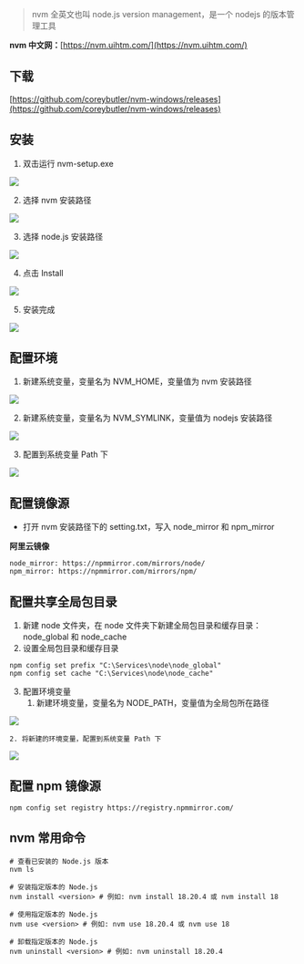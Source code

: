 > nvm 全英文也叫 node.js version management，是一个 nodejs 的版本管理工具
>

**nvm 中文网：**[https://nvm.uihtm.com/](https://nvm.uihtm.com/)

## 下载
[https://github.com/coreybutler/nvm-windows/releases](https://github.com/coreybutler/nvm-windows/releases)

## 安装
1. 双击运行 nvm-setup.exe

![](https://cdn.nlark.com/yuque/0/2024/png/33977556/1723876340620-4c130b77-5220-4f60-994b-16887184dbee.png)

2. 选择 nvm 安装路径

![](https://cdn.nlark.com/yuque/0/2024/png/33977556/1723876552959-ced4c1f7-1cb0-49d3-82c7-2cd214cf6897.png)

3. 选择 node.js 安装路径

![](https://cdn.nlark.com/yuque/0/2024/png/33977556/1723876598279-2e97e848-3476-42c3-8c79-9a0b1df64f8c.png)

4. 点击 Install

![](https://cdn.nlark.com/yuque/0/2024/png/33977556/1723876735026-bd11923b-bbe5-484f-a37b-9c59d72bb026.png)

5. 安装完成

![](https://cdn.nlark.com/yuque/0/2024/png/33977556/1723876764587-85a1e443-8247-420d-9980-27403e1d6105.png)

## 配置环境
1. 新建系统变量，变量名为 NVM_HOME，变量值为 nvm 安装路径

![](https://cdn.nlark.com/yuque/0/2024/png/33977556/1723877614634-cd1f3546-6bf6-401b-9e5d-53bb17c8435f.png)

2. 新建系统变量，变量名为 NVM_SYMLINK，变量值为 nodejs 安装路径

![](https://cdn.nlark.com/yuque/0/2024/png/33977556/1723877649817-c5bae839-2af7-4b88-9c3e-e0391b4283b9.png)

3. 配置到系统变量 Path 下

![](https://cdn.nlark.com/yuque/0/2024/png/33977556/1723877704865-65e1293d-69de-44f2-b978-a924f415782e.png)

## 配置镜像源
+ 打开 nvm 安装路径下的 setting.txt，写入 node_mirror 和 npm_mirror

**阿里云镜像**

```shell
node_mirror: https://npmmirror.com/mirrors/node/
npm_mirror: https://npmmirror.com/mirrors/npm/
```

## 配置共享全局包目录
1. 新建 node 文件夹，在 node 文件夹下新建全局包目录和缓存目录：node_global 和 node_cache
2. 设置全局包目录和缓存目录

```shell
npm config set prefix "C:\Services\node\node_global"
npm config set cache "C:\Services\node\node_cache"
```

3. 配置环境变量
    1. 新建环境变量，变量名为 NODE_PATH，变量值为全局包所在路径

![](https://cdn.nlark.com/yuque/0/2024/png/33977556/1723882555926-9b354fdd-8570-45bb-a6be-5e54c75aa2f9.png)

    2. 将新建的环境变量，配置到系统变量 Path 下

![](https://cdn.nlark.com/yuque/0/2024/png/33977556/1723882674543-a2990806-9f9f-4c6a-8f9d-a816c60ee496.png)

## 配置 npm 镜像源
```shell
npm config set registry https://registry.npmmirror.com/
```

## nvm 常用命令
```shell
# 查看已安装的 Node.js 版本
nvm ls

# 安装指定版本的 Node.js
nvm install <version> # 例如: nvm install 18.20.4 或 nvm install 18

# 使用指定版本的 Node.js
nvm use <version> # 例如: nvm use 18.20.4 或 nvm use 18

# 卸载指定版本的 Node.js
nvm uninstall <version> # 例如: nvm uninstall 18.20.4
```

